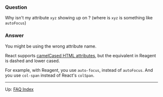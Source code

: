 ### Question

Why isn't my attribute `xyz` showing up on <some-element>?  (where is `xyz` is something like `autoFocus`)

### Answer

You might be using the wrong attribute name.

React supports [camelCased HTML attributes](https://reactjs.org/docs/dom-elements.html#all-supported-html-attributes),
but the equivalent in Reagent is dashed and lower cased. 

For example, with Reagent, you use `auto-focus`, instead of `autoFocus`. And 
you use `col-span` instead of React's `colSpan`. 

***

Up:  [FAQ Index](README.md)&nbsp;&nbsp;&nbsp;&nbsp;&nbsp;&nbsp;
